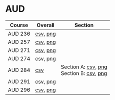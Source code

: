 # AUD

| Course | Overall | Section |
| ------ | ------- | ------- |
| AUD 236 | [csv](https://github.com/UCSD-Historical-Enrollment-Data/2023Fall/blob/main/overall/AUD%20236.csv), [png](https://raw.githubusercontent.com/UCSD-Historical-Enrollment-Data/2023Fall/main/plot_overall/AUD%20236.png) |  |
| AUD 257 | [csv](https://github.com/UCSD-Historical-Enrollment-Data/2023Fall/blob/main/overall/AUD%20257.csv), [png](https://raw.githubusercontent.com/UCSD-Historical-Enrollment-Data/2023Fall/main/plot_overall/AUD%20257.png) |  |
| AUD 271 | [csv](https://github.com/UCSD-Historical-Enrollment-Data/2023Fall/blob/main/overall/AUD%20271.csv), [png](https://raw.githubusercontent.com/UCSD-Historical-Enrollment-Data/2023Fall/main/plot_overall/AUD%20271.png) |  |
| AUD 274 | [csv](https://github.com/UCSD-Historical-Enrollment-Data/2023Fall/blob/main/overall/AUD%20274.csv), [png](https://raw.githubusercontent.com/UCSD-Historical-Enrollment-Data/2023Fall/main/plot_overall/AUD%20274.png) |  |
| AUD 284 | [csv](https://github.com/UCSD-Historical-Enrollment-Data/2023Fall/blob/main/overall/AUD%20284.csv) | Section A: [csv](https://github.com/UCSD-Historical-Enrollment-Data/2023Fall/blob/main/section/AUD%20284_A.csv), [png](https://raw.githubusercontent.com/UCSD-Historical-Enrollment-Data/2023Fall/main/plot_section/AUD%20284_A.png)<br>Section B: [csv](https://github.com/UCSD-Historical-Enrollment-Data/2023Fall/blob/main/section/AUD%20284_B.csv), [png](https://raw.githubusercontent.com/UCSD-Historical-Enrollment-Data/2023Fall/main/plot_section/AUD%20284_B.png) |
| AUD 291 | [csv](https://github.com/UCSD-Historical-Enrollment-Data/2023Fall/blob/main/overall/AUD%20291.csv), [png](https://raw.githubusercontent.com/UCSD-Historical-Enrollment-Data/2023Fall/main/plot_overall/AUD%20291.png) |  |
| AUD 296 | [csv](https://github.com/UCSD-Historical-Enrollment-Data/2023Fall/blob/main/overall/AUD%20296.csv), [png](https://raw.githubusercontent.com/UCSD-Historical-Enrollment-Data/2023Fall/main/plot_overall/AUD%20296.png) |  |
